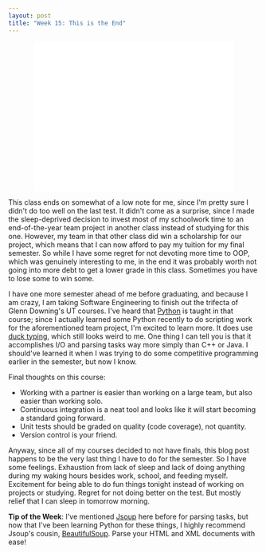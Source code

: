 ```yaml
---
layout: post
title: "Week 15: This is the End"
---
```


<center><iframe width="400" height="300" src="//www.youtube.com/embed/1b26BD5KjH0" frameborder="0" allowfullscreen></iframe></center>

This class ends on somewhat of a low note for me, since I'm pretty sure I didn't do too well on the last test. It didn't come as a surprise, since I made the sleep-deprived decision to invest most of my schoolwork time to an end-of-the-year team project in another class instead of studying for this one. However, my team in that other class did win a scholarship for our project, which means that I can now afford to pay my tuition for my final semester. So while I have some regret for not devoting more time to OOP, which was genuinely interesting to me, in the end it was probably worth not going into more debt to get a lower grade in this class. Sometimes you have to lose some to win some.

I have one more semester ahead of me before graduating, and because I am crazy, I am taking Software Engineering to finish out the trifecta of Glenn Downing's UT courses. I've heard that [Python](https://www.python.org/) is taught in that course; since I actually learned some Python recently to do scripting work for the aforementioned team project, I'm excited to learn more. It does use [duck typing](https://en.wikipedia.org/wiki/Duck_typing), which still looks weird to me. One thing I can tell you is that it accomplishes I/O and parsing tasks way more simply than C++ or Java. I should've learned it when I was trying to do some competitive programming earlier in the semester, but now I know.

Final thoughts on this course: 
  - Working with a partner is easier than working on a large team, but also easier than working solo. 
  - Continuous integration is a neat tool and looks like it will start becoming a standard going forward. 
  - Unit tests should be graded on quality (code coverage), not quantity.
  - Version control is your friend. 

Anyway, since all of my courses decided to not have finals, this blog post happens to be the very last thing I have to do for the semester. So I have some feelings. Exhaustion from lack of sleep and lack of doing anything during my waking hours besides work, school, and feeding myself. Excitement for being able to do fun things tonight instead of working on projects or studying. Regret for not doing better on the test. But mostly relief that I can sleep in tomorrow morning.

**Tip of the Week**: I've mentioned [Jsoup](http://jsoup.org/) here before for parsing tasks, but now that I've been learning Python for these things, I highly recommend Jsoup's cousin, [BeautifulSoup](http://www.crummy.com/software/BeautifulSoup/). Parse your HTML and XML documents with ease!